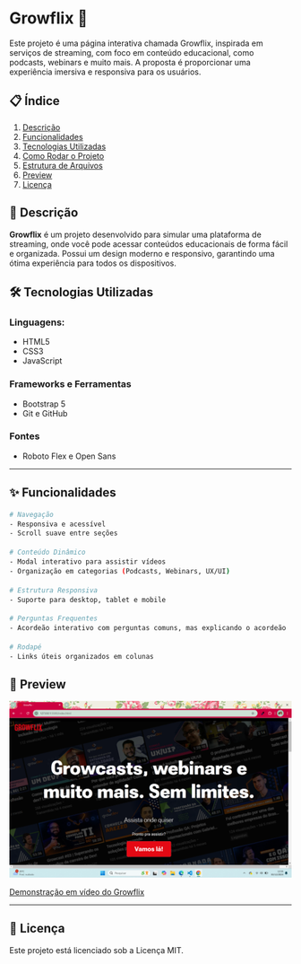 # Growflix 🎥
Este projeto é uma página interativa chamada Growflix, inspirada em serviços de streaming, com foco em conteúdo educacional, como podcasts, webinars e muito mais. A proposta é proporcionar uma experiência imersiva e responsiva para os usuários.

## 📋 Índice

1. [Descrição](#descrição)
2. [Funcionalidades](#funcionalidades)
3. [Tecnologias Utilizadas](#tecnologias-utilizadas)
4. [Como Rodar o Projeto](#como-rodar-o-projeto)
5. [Estrutura de Arquivos](#estrutura-de-arquivos)
6. [Preview](#preview)
7. [Licença](#licença)

## 📖 Descrição

**Growflix** é um projeto desenvolvido para simular uma plataforma de streaming, onde você pode acessar conteúdos educacionais de forma fácil e organizada. Possui um design moderno e responsivo, garantindo uma ótima experiência para todos os dispositivos.

## 🛠 Tecnologias Utilizadas

### Linguagens:
- HTML5
- CSS3
- JavaScript

### Frameworks e Ferramentas
- Bootstrap 5
- Git e GitHub

### Fontes
- Roboto Flex e Open Sans
---

## ✨ Funcionalidades

```bash
# Navegação
- Responsiva e acessível
- Scroll suave entre seções

# Conteúdo Dinâmico
- Modal interativo para assistir vídeos
- Organização em categorias (Podcasts, Webinars, UX/UI)

# Estrutura Responsiva
- Suporte para desktop, tablet e mobile

# Perguntas Frequentes
- Acordeão interativo com perguntas comuns, mas explicando o acordeão .push

# Rodapé
- Links úteis organizados em colunas

```

## 🎨 Preview

![Demonstração do Growflix Index](./assets/image.png)

[Demonstração em vídeo do Growflix](https://github.com/thainatuanne/Growflix/raw/main/assets/growflixGif.mp4)

---

## 📄 Licença

Este projeto está licenciado sob a Licença MIT.
